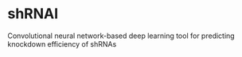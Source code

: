 # shRNAI
Convolutional neural network-based deep learning tool for predicting knockdown efficiency of shRNAs
